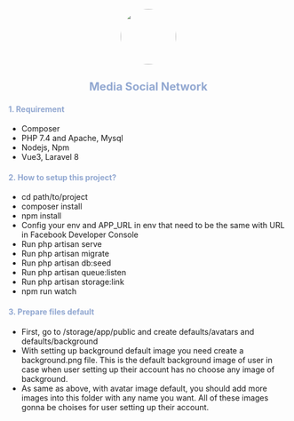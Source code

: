 <p align="center">
    <image style="border-radius: 100%;" src="./public/favicon.ico" width="100px"></image>
    <h2 style="color: #92A8D1; font-size:20px; font-family: `Niconne`, cursive" align="center">Media Social Network</h2>
</p>
<div>
<h4 style="color: #92A8D1">
    1. Requirement
</h4>
<ul>
<li>Composer</li>
<li>PHP 7.4 and Apache, Mysql</li>
<li>Nodejs, Npm</li>
<li>Vue3, Laravel 8</li>
</ul>
</div>

<h4 style="color: #92A8D1">
    2. How to setup this project?
</h4>
<ul>
<li>cd path/to/project</li>
<li>composer install</li>
<li>npm install</li>
<li>Config your env and APP_URL in env that need to be the same with URL in Facebook Developer Console</li>
<li>Run php artisan serve</li>
<li>Run php artisan migrate</li>
<li>Run php artisan db:seed</li>
<li>Run php artisan queue:listen</li>
<li>Run php artisan storage:link</li>
<li>npm run watch</li>
</ul>
<h4 style="color: #92A8D1">
    3. Prepare files default
</h4>
<ul>
    <li>First, go to /storage/app/public and create defaults/avatars and defaults/background</li>
    <li>With setting up background default image you need create a background.png file. This is the default background image of user in case when user setting up their account has no choose any image of background.</li>
    <li>As same as above, with avatar image default, you should add more images into this folder with any name you want. All of these images gonna be choises for user setting up their account.</li>
</ul>
</div>
